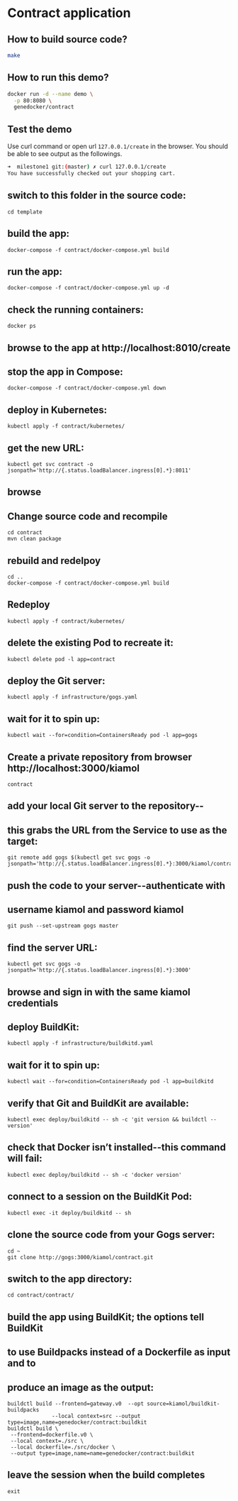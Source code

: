 # Contract application

## How to build source code?

```bash
make
```

## How to run this demo?

```bash
docker run -d --name demo \
  -p 80:8080 \
  genedocker/contract
```

## Test the demo

Use curl command or open url ```127.0.0.1/create``` in the browser. You should be able to see output as the followings.

```bash
➜  milestone1 git:(master) ✗ curl 127.0.0.1/create
You have successfully checked out your shopping cart.
```

## switch to this folder in the source code:
```
cd template
```

## build the app:
```
docker-compose -f contract/docker-compose.yml build
```

## run the app:
```
docker-compose -f contract/docker-compose.yml up -d
```

## check the running  containers:
```
docker ps
```

## browse to the app at http://localhost:8010/create

## stop the app in Compose:
```
docker-compose -f contract/docker-compose.yml down
```

## deploy in Kubernetes:
```
kubectl apply -f contract/kubernetes/
```

## get the new URL:
```
kubectl get svc contract -o jsonpath='http://{.status.loadBalancer.ingress[0].*}:8011'
```

## browse

## Change source code and recompile
```
cd contract
mvn clean package
```

## rebuild and redelpoy
```
cd ..
docker-compose -f contract/docker-compose.yml build
```

## Redeploy
```
kubectl apply -f contract/kubernetes/
```

## delete the existing Pod to recreate it:
```
kubectl delete pod -l app=contract
```

## deploy the Git server:
```
kubectl apply -f infrastructure/gogs.yaml
```

## wait for it to spin up:
```
kubectl wait --for=condition=ContainersReady pod -l app=gogs
```

## Create a private repository from browser http://localhost:3000/kiamol
```
contract
```

## add your local Git server to the repository--
## this grabs the URL from the Service to use as the target:
```
git remote add gogs $(kubectl get svc gogs -o jsonpath='http://{.status.loadBalancer.ingress[0].*}:3000/kiamol/contract.git')
```

## push the code to your server--authenticate with 
## username kiamol and password kiamol 
```
git push --set-upstream gogs master
```

## find the server URL:
```
kubectl get svc gogs -o jsonpath='http://{.status.loadBalancer.ingress[0].*}:3000'
```

## browse and sign in with the same kiamol credentials

## deploy BuildKit:
```
kubectl apply -f infrastructure/buildkitd.yaml
```

## wait for it to spin up:
```
kubectl wait --for=condition=ContainersReady pod -l app=buildkitd
```

## verify that Git and BuildKit are available:
```
kubectl exec deploy/buildkitd -- sh -c 'git version && buildctl --version'
```

## check that Docker isn’t installed--this command will fail:
```
kubectl exec deploy/buildkitd -- sh -c 'docker version'
```

## connect to a session on the BuildKit Pod:
```
kubectl exec -it deploy/buildkitd -- sh
```

## clone the source code from your Gogs server:
```
cd ~
git clone http://gogs:3000/kiamol/contract.git
```

## switch to the app directory:

```
cd contract/contract/
```

## build the app using BuildKit; the options tell BuildKit
## to use Buildpacks instead of a Dockerfile as input and to 
## produce an image as the output:
```
buildctl build --frontend=gateway.v0  --opt source=kiamol/buildkit-buildpacks
              --local context=src --output type=image,name=genedocker/contract:buildkit
buildctl build \
 --frontend=dockerfile.v0 \
 --local context=./src \
 --local dockerfile=./src/docker \
 --output type=image,name=name=genedocker/contract:buildkit
```

## leave the session when the build completes
```
exit
```